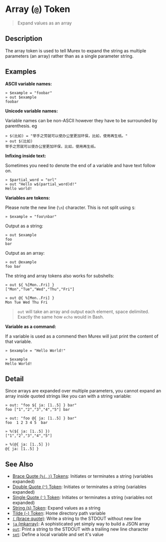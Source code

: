 # Array (`@`) Token

> Expand values as an array

## Description

The array token is used to tell Murex to expand the string as multiple
parameters (an array) rather than as a single parameter string.

## Examples

**ASCII variable names:**

    » $example = "foobar"
    » out $example
    foobar

**Unicode variable names:**

Variable names can be non-ASCII however they have to be surrounded by
parenthesis. eg

    » $(比如) = "举手之劳就可以使办公室更加环保，比如，使用再生纸。"
    » out $(比如)
    举手之劳就可以使办公室更加环保，比如，使用再生纸。

**Infixing inside text:**

Sometimes you need to denote the end of a variable and have text follow on.

    » $partial_word = "orl"
    » out "Hello w$(partial_word)d!"
    Hello world!

**Variables are tokens:**

Please note the new line (`\n`) character. This is not split using `$`:

    » $example = "foo\nbar"

Output as a string:

    » out $example
    foo
    bar

Output as an array:

    » out @example
    foo bar

The string and array tokens also works for subshells:

    » out ${ %[Mon..Fri] }
    ["Mon","Tue","Wed","Thu","Fri"]

    » out @{ %[Mon..Fri] }
    Mon Tue Wed Thu Fri

> `out` will take an array and output each element, space delimited. Exactly
> the same how `echo` would in Bash.

**Variable as a command:**

If a variable is used as a commend then Murex will just print the content of
that variable.

    » $example = "Hello World!"

    » $example
    Hello World!

## Detail

Since arrays are expanded over multiple parameters, you cannot expand an array
inside quoted strings like you can with a string variable:

    » out: "foo ${ ja: [1..5] } bar"
    foo ["1","2","3","4","5"] bar

    » out: "foo @{ ja: [1..5] } bar"
    foo  1 2 3 4 5  bar

    » %(${ ja: [1..5] })
    ["1","2","3","4","5"]

    » %(@{ ja: [1..5] })
    @{ ja: [1..5] }

## See Also

- [Brace Quote (`%(`, `)`) Tokens](/parser/brace-quote.md):
  Initiates or terminates a string (variables expanded)
- [Double Quote (`"`) Token](/parser/double-quote.md):
  Initiates or terminates a string (variables expanded)
- [Single Quote (`'`) Token](/parser/single-quote.md):
  Initiates or terminates a string (variables not expanded)
- [String (`$`) Token](/parser/string.md):
  Expand values as a string
- [Tilde (`~`) Token](/parser/tilde.md):
  Home directory path variable
- [`(` (brace quote)](/commands/brace-quote.md):
  Write a string to the STDOUT without new line
- [`ja` (mkarray)](/commands/ja.md):
  A sophisticated yet simply way to build a JSON array
- [`out`](/commands/out.md):
  Print a string to the STDOUT with a trailing new line character
- [`set`](/commands/set.md):
  Define a local variable and set it's value
